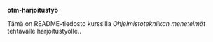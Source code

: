 **otm-harjoitustyö**

Tämä on README-tiedosto kurssilla *Ohjelmistotekniikan menetelmät* tehtävälle harjoitustyölle..
